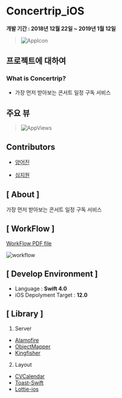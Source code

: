 # Concertrip_iOS

**개발 기간 : 2018년 12월 22일  ~ 2019년 1월 12일**

> ![AppIcon](https://github.com/cchloe2311/Concertrip__Android/blob/master/Concertrip.png?raw=true)

## 프로젝트에 대하여
### What is Concertrip?
* 가장 먼저 받아보는 콘서트 일정 구독 서비스



## 주요 뷰
> ![AppViews](https://github.com/cchloe2311/Concertrip__Android/blob/master/views.png?raw=true)

## Contributors
* [양어진](https://github.com/eojine)

* [심지원](https://github.com/jiwonsim)

## [ About ]
가장 먼저 받아보는 콘서트 일정 구독 서비스 

## [ WorkFlow ]

[WorkFlow PDF file](https://github.com/Jungnami/Jungnami-iOS/blob/dev2/publicData/workFlow.pdf)

![workflow](~/Downloads/concertripworkflow.png)


## [ Develop Environment ]

- Language :  **Swift 4.0**
- iOS Depolyment Target : **12.0**


## [ Library ]

1. Server
* [Alamofire](https://github.com/Alamofire/Alamofire)
* [ObjectMapper](https://github.com/tristanhimmelman/ObjectMapper)
* [Kingfisher](https://github.com/onevcat/Kingfisher)

2. Layout
* [CVCalendar](https://github.com/CVCalendar/CVCalendar)
* [Toast-Swift](https://github.com/scalessec/Toast-Swift)
* [Lottie-ios](https://github.com/airbnb/lottie-ios)
